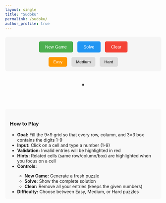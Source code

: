 ```yaml
---
layout: single
title: "Sudoku"
permalink: /sudoku/
author_profile: true
---
```


<div id="sudoku-container">
  <div id="game-controls">
    <div id="game-info">
      <button id="new-game-btn">New Game</button>
      <button id="solve-btn">Solve</button>
      <button id="clear-btn">Clear</button>
    </div>
    <div id="difficulty-controls">
      <button onclick="setDifficulty('easy')" class="diff-btn active">Easy</button>
      <button onclick="setDifficulty('medium')" class="diff-btn">Medium</button>
      <button onclick="setDifficulty('hard')" class="diff-btn">Hard</button>
    </div>
  </div>
  <div id="sudoku-board"></div>
  <div id="game-status"></div>
</div>

<style>
#sudoku-container {
  max-width: 600px;
  margin: 20px auto;
  text-align: center;
  font-family: 'Arial', sans-serif;
}

#game-controls {
  margin-bottom: 20px;
  padding: 15px;
  background: #f5f5f5;
  border-radius: 8px;
}

#game-info {
  margin-bottom: 15px;
}

#game-info button {
  margin: 0 5px;
  padding: 10px 20px;
  background: #4CAF50;
  color: white;
  border: none;
  border-radius: 5px;
  cursor: pointer;
  font-size: 14px;
  transition: background 0.3s;
}

#game-info button:hover {
  background: #45a049;
}

#solve-btn {
  background: #2196F3 !important;
}

#solve-btn:hover {
  background: #1976D2 !important;
}

#clear-btn {
  background: #f44336 !important;
}

#clear-btn:hover {
  background: #d32f2f !important;
}

.diff-btn {
  margin: 0 5px;
  padding: 8px 15px;
  background: #ddd;
  border: none;
  border-radius: 5px;
  cursor: pointer;
  transition: background 0.2s;
}

.diff-btn:hover {
  background: #ccc;
}

.diff-btn.active {
  background: #FF9800;
  color: white;
}

#sudoku-board {
  display: inline-block;
  border: 3px solid #333;
  background: #333;
  margin: 20px 0;
  padding: 0;
}

.sudoku-row {
  display: block;
  margin: 0;
  padding: 0;
  line-height: 0;
}

.sudoku-cell {
  display: inline-block;
  width: 40px;
  height: 40px;
  border: 1px solid #666;
  background: white;
  text-align: center;
  font-size: 18px;
  font-weight: bold;
  line-height: 40px;
  margin: 0;
  padding: 0;
  cursor: text;
  transition: background-color 0.2s;
  vertical-align: top;
  box-sizing: border-box;
}

.sudoku-cell:focus {
  outline: 2px solid #4CAF50;
  background-color: #e8f5e8;
  z-index: 10;
  position: relative;
}

.sudoku-cell.given {
  background-color: #f0f0f0;
  color: #333;
  font-weight: bold;
  cursor: default;
}

.sudoku-cell.error {
  background-color: #ffebee;
  color: #d32f2f;
}

.sudoku-cell.highlight {
  background-color: #fff3e0;
}

/* 3x3 block borders - using nth-child correctly */
.sudoku-row:nth-child(3) .sudoku-cell,
.sudoku-row:nth-child(6) .sudoku-cell {
  border-bottom: 3px solid #333;
}

.sudoku-cell:nth-child(3),
.sudoku-cell:nth-child(6) {
  border-right: 3px solid #333;
}

#game-status {
  font-size: 18px;
  font-weight: bold;
  margin-top: 10px;
  min-height: 25px;
}

.success {
  color: #4CAF50;
}

.error-message {
  color: #f44336;
}
</style>

<script>
class Sudoku {
  constructor() {
    this.board = this.createEmptyBoard();
    this.solution = this.createEmptyBoard();
    this.given = this.createEmptyBoard();
    this.difficulty = 'easy';
    this.difficulties = {
      easy: 40,   // cells to remove
      medium: 50,
      hard: 60
    };
    
    this.boardElement = document.getElementById('sudoku-board');
    this.statusElement = document.getElementById('game-status');
    
    document.getElementById('new-game-btn').onclick = () => this.newGame();
    document.getElementById('solve-btn').onclick = () => this.showSolution();
    document.getElementById('clear-btn').onclick = () => this.clearUserInput();
    
    this.createBoard();
    this.newGame();
  }
  
  createEmptyBoard() {
    return Array(9).fill().map(() => Array(9).fill(0));
  }
  
  setDifficulty(diff) {
    this.difficulty = diff;
    document.querySelectorAll('.diff-btn').forEach(btn => btn.classList.remove('active'));
    event.target.classList.add('active');
    this.newGame();
  }
  
  createBoard() {
    this.boardElement.innerHTML = '';
    
    for (let row = 0; row < 9; row++) {
      const rowDiv = document.createElement('div');
      rowDiv.className = 'sudoku-row';
      
      for (let col = 0; col < 9; col++) {
        const cell = document.createElement('input');
        cell.type = 'text';
        cell.className = 'sudoku-cell';
        cell.maxLength = 1;
        cell.dataset.row = row;
        cell.dataset.col = col;
        
        cell.oninput = (e) => this.handleInput(e, row, col);
        cell.onfocus = () => this.highlightRelated(row, col);
        cell.onblur = () => this.clearHighlights();
        
        rowDiv.appendChild(cell);
      }
      this.boardElement.appendChild(rowDiv);
    }
  }
  
  handleInput(e, row, col) {
    const value = e.target.value;
    
    // Only allow numbers 1-9
    if (value && (!/^[1-9]$/.test(value))) {
      e.target.value = '';
      return;
    }
    
    this.board[row][col] = value ? parseInt(value) : 0;
    this.validateBoard();
    this.checkCompletion();
  }
  
  highlightRelated(row, col) {
    this.clearHighlights();
    
    // Highlight row, column, and 3x3 box
    const cells = document.querySelectorAll('.sudoku-cell');
    cells.forEach((cell, index) => {
      const cellRow = Math.floor(index / 9);
      const cellCol = index % 9;
      const boxRow = Math.floor(cellRow / 3);
      const boxCol = Math.floor(cellCol / 3);
      const targetBoxRow = Math.floor(row / 3);
      const targetBoxCol = Math.floor(col / 3);
      
      if (cellRow === row || cellCol === col || 
          (boxRow === targetBoxRow && boxCol === targetBoxCol)) {
        cell.classList.add('highlight');
      }
    });
  }
  
  clearHighlights() {
    document.querySelectorAll('.sudoku-cell').forEach(cell => {
      cell.classList.remove('highlight');
    });
  }
  
  validateBoard() {
    const cells = document.querySelectorAll('.sudoku-cell');
    cells.forEach(cell => cell.classList.remove('error'));
    
    // Check for duplicates in rows, columns, and boxes
    for (let row = 0; row < 9; row++) {
      for (let col = 0; col < 9; col++) {
        if (this.board[row][col] !== 0 && !this.isValidMove(row, col, this.board[row][col])) {
          const cell = cells[row * 9 + col];
          cell.classList.add('error');
        }
      }
    }
  }
  
  isValidMove(row, col, num) {
    // Store original value and temporarily remove it
    const original = this.board[row][col];
    this.board[row][col] = 0;
    
    // Check row
    for (let c = 0; c < 9; c++) {
      if (this.board[row][c] === num) {
        this.board[row][col] = original;
        return false;
      }
    }
    
    // Check column
    for (let r = 0; r < 9; r++) {
      if (this.board[r][col] === num) {
        this.board[row][col] = original;
        return false;
      }
    }
    
    // Check 3x3 box
    const boxRow = Math.floor(row / 3) * 3;
    const boxCol = Math.floor(col / 3) * 3;
    for (let r = boxRow; r < boxRow + 3; r++) {
      for (let c = boxCol; c < boxCol + 3; c++) {
        if (this.board[r][c] === num) {
          this.board[row][col] = original;
          return false;
        }
      }
    }
    
    this.board[row][col] = original;
    return true;
  }
  
  checkCompletion() {
    // Check if board is completely filled
    let filled = true;
    let hasErrors = false;
    
    for (let row = 0; row < 9; row++) {
      for (let col = 0; col < 9; col++) {
        if (this.board[row][col] === 0) {
          filled = false;
        }
      }
    }
    
    // Check for errors
    hasErrors = document.querySelectorAll('.sudoku-cell.error').length > 0;
    
    if (filled && !hasErrors) {
      this.statusElement.innerHTML = '<span class="success">🎉 Congratulations! Puzzle solved! 🎉</span>';
    } else if (hasErrors) {
      this.statusElement.innerHTML = '<span class="error-message">⚠️ There are errors in your solution</span>';
    } else {
      this.statusElement.innerHTML = '';
    }
  }
  
  // Simple puzzle generation with a pre-made solution
  generateSolution() {
    // Start with a valid completed Sudoku board
    const baseSolution = [
      [5,3,4,6,7,8,9,1,2],
      [6,7,2,1,9,5,3,4,8],
      [1,9,8,3,4,2,5,6,7],
      [8,5,9,7,6,1,4,2,3],
      [4,2,6,8,5,3,7,9,1],
      [7,1,3,9,2,4,8,5,6],
      [9,6,1,5,3,7,2,8,4],
      [2,8,7,4,1,9,6,3,5],
      [3,4,5,2,8,6,1,7,9]
    ];
    
    // Create a shuffled version for variety
    this.solution = this.shuffleBoard(baseSolution);
  }
  
  shuffleBoard(board) {
    // Create a copy
    let newBoard = board.map(row => [...row]);
    
    // Swap some rows within the same 3-row block
    for (let blockStart = 0; blockStart < 9; blockStart += 3) {
      if (Math.random() < 0.5) {
        // Swap two rows within this block
        const row1 = blockStart + Math.floor(Math.random() * 3);
        const row2 = blockStart + Math.floor(Math.random() * 3);
        [newBoard[row1], newBoard[row2]] = [newBoard[row2], newBoard[row1]];
      }
    }
    
    // Swap some columns within the same 3-column block
    for (let blockStart = 0; blockStart < 9; blockStart += 3) {
      if (Math.random() < 0.5) {
        const col1 = blockStart + Math.floor(Math.random() * 3);
        const col2 = blockStart + Math.floor(Math.random() * 3);
        for (let row = 0; row < 9; row++) {
          [newBoard[row][col1], newBoard[row][col2]] = [newBoard[row][col2], newBoard[row][col1]];
        }
      }
    }
    
    return newBoard;
  }
  
  newGame() {
    this.statusElement.innerHTML = '';
    
    // Generate a complete solution
    this.generateSolution();
    
    // Copy solution to current board
    this.board = this.solution.map(row => [...row]);
    
    // Remove cells based on difficulty
    const cellsToRemove = this.difficulties[this.difficulty];
    const positions = [];
    for (let r = 0; r < 9; r++) {
      for (let c = 0; c < 9; c++) {
        positions.push([r, c]);
      }
    }
    
    // Shuffle positions and remove cells
    positions.sort(() => Math.random() - 0.5);
    for (let i = 0; i < cellsToRemove; i++) {
      const [row, col] = positions[i];
      this.board[row][col] = 0;
    }
    
    // Mark given cells
    this.given = this.createEmptyBoard();
    for (let row = 0; row < 9; row++) {
      for (let col = 0; col < 9; col++) {
        this.given[row][col] = this.board[row][col] !== 0;
      }
    }
    
    this.updateDisplay();
  }
  
  updateDisplay() {
    const cells = document.querySelectorAll('.sudoku-cell');
    cells.forEach((cell, index) => {
      const row = Math.floor(index / 9);
      const col = index % 9;
      
      cell.value = this.board[row][col] || '';
      cell.classList.remove('given', 'error');
      
      if (this.given[row][col]) {
        cell.classList.add('given');
        cell.readOnly = true;
      } else {
        cell.readOnly = false;
      }
    });
  }
  
  showSolution() {
    this.board = this.solution.map(row => [...row]);
    this.updateDisplay();
    this.statusElement.innerHTML = '<span class="success">✅ Solution revealed!</span>';
  }
  
  clearUserInput() {
    for (let row = 0; row < 9; row++) {
      for (let col = 0; col < 9; col++) {
        if (!this.given[row][col]) {
          this.board[row][col] = 0;
        }
      }
    }
    this.updateDisplay();
    this.statusElement.innerHTML = '';
  }
}

// Global function for difficulty buttons
function setDifficulty(diff) {
  if (window.sudoku) {
    window.sudoku.setDifficulty(diff);
  }
}

// Initialize game when page loads
document.addEventListener('DOMContentLoaded', function() {
  window.sudoku = new Sudoku();
});
</script>

<div style="margin-top: 20px; padding: 15px; background: #f9f9f9; border-radius: 5px;">
  <h3>How to Play</h3>
  <ul style="text-align: left; max-width: 500px; margin: 0 auto;">
    <li><strong>Goal:</strong> Fill the 9×9 grid so that every row, column, and 3×3 box contains the digits 1-9</li>
    <li><strong>Input:</strong> Click on a cell and type a number (1-9)</li>
    <li><strong>Validation:</strong> Invalid entries will be highlighted in red</li>
    <li><strong>Hints:</strong> Related cells (same row/column/box) are highlighted when you focus on a cell</li>
    <li><strong>Controls:</strong></li>
    <ul>
      <li><strong>New Game:</strong> Generate a fresh puzzle</li>
      <li><strong>Solve:</strong> Show the complete solution</li>
      <li><strong>Clear:</strong> Remove all your entries (keeps the given numbers)</li>
    </ul>
    <li><strong>Difficulty:</strong> Choose between Easy, Medium, or Hard puzzles</li>
  </ul>
</div>
